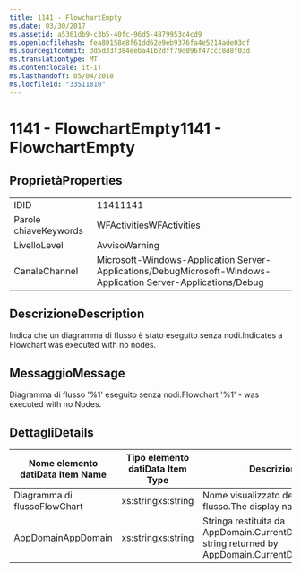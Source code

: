 ```yaml
---
title: 1141 - FlowchartEmpty
ms.date: 03/30/2017
ms.assetid: a5361db9-c3b5-40fc-96d5-4879953c4cd9
ms.openlocfilehash: fea80158e8f61dd62e9eb9376fa4e5214ade03df
ms.sourcegitcommit: 3d5d33f384eeba41b2dff79d096f47ccc8d8f03d
ms.translationtype: MT
ms.contentlocale: it-IT
ms.lasthandoff: 05/04/2018
ms.locfileid: "33511810"
---
```

# <a name="1141---flowchartempty"></a><span data-ttu-id="bde7f-102">1141 - FlowchartEmpty</span><span class="sxs-lookup"><span data-stu-id="bde7f-102">1141 - FlowchartEmpty</span></span>
## <a name="properties"></a><span data-ttu-id="bde7f-103">Proprietà</span><span class="sxs-lookup"><span data-stu-id="bde7f-103">Properties</span></span>  
  
|||  
|-|-|  
|<span data-ttu-id="bde7f-104">ID</span><span class="sxs-lookup"><span data-stu-id="bde7f-104">ID</span></span>|<span data-ttu-id="bde7f-105">1141</span><span class="sxs-lookup"><span data-stu-id="bde7f-105">1141</span></span>|  
|<span data-ttu-id="bde7f-106">Parole chiave</span><span class="sxs-lookup"><span data-stu-id="bde7f-106">Keywords</span></span>|<span data-ttu-id="bde7f-107">WFActivities</span><span class="sxs-lookup"><span data-stu-id="bde7f-107">WFActivities</span></span>|  
|<span data-ttu-id="bde7f-108">Livello</span><span class="sxs-lookup"><span data-stu-id="bde7f-108">Level</span></span>|<span data-ttu-id="bde7f-109">Avviso</span><span class="sxs-lookup"><span data-stu-id="bde7f-109">Warning</span></span>|  
|<span data-ttu-id="bde7f-110">Canale</span><span class="sxs-lookup"><span data-stu-id="bde7f-110">Channel</span></span>|<span data-ttu-id="bde7f-111">Microsoft-Windows-Application Server-Applications/Debug</span><span class="sxs-lookup"><span data-stu-id="bde7f-111">Microsoft-Windows-Application Server-Applications/Debug</span></span>|  
  
## <a name="description"></a><span data-ttu-id="bde7f-112">Descrizione</span><span class="sxs-lookup"><span data-stu-id="bde7f-112">Description</span></span>  
 <span data-ttu-id="bde7f-113">Indica che un diagramma di flusso è stato eseguito senza nodi.</span><span class="sxs-lookup"><span data-stu-id="bde7f-113">Indicates a Flowchart was executed with no nodes.</span></span>  
  
## <a name="message"></a><span data-ttu-id="bde7f-114">Messaggio</span><span class="sxs-lookup"><span data-stu-id="bde7f-114">Message</span></span>  
 <span data-ttu-id="bde7f-115">Diagramma di flusso '%1' eseguito senza nodi.</span><span class="sxs-lookup"><span data-stu-id="bde7f-115">Flowchart '%1' - was executed with no Nodes.</span></span>  
  
## <a name="details"></a><span data-ttu-id="bde7f-116">Dettagli</span><span class="sxs-lookup"><span data-stu-id="bde7f-116">Details</span></span>  
  
|<span data-ttu-id="bde7f-117">Nome elemento dati</span><span class="sxs-lookup"><span data-stu-id="bde7f-117">Data Item Name</span></span>|<span data-ttu-id="bde7f-118">Tipo elemento dati</span><span class="sxs-lookup"><span data-stu-id="bde7f-118">Data Item Type</span></span>|<span data-ttu-id="bde7f-119">Descrizione</span><span class="sxs-lookup"><span data-stu-id="bde7f-119">Description</span></span>|  
|--------------------|--------------------|-----------------|  
|<span data-ttu-id="bde7f-120">Diagramma di flusso</span><span class="sxs-lookup"><span data-stu-id="bde7f-120">FlowChart</span></span>|<span data-ttu-id="bde7f-121">xs:string</span><span class="sxs-lookup"><span data-stu-id="bde7f-121">xs:string</span></span>|<span data-ttu-id="bde7f-122">Nome visualizzato del diagramma di flusso.</span><span class="sxs-lookup"><span data-stu-id="bde7f-122">The display name of the FlowChart.</span></span>|  
|<span data-ttu-id="bde7f-123">AppDomain</span><span class="sxs-lookup"><span data-stu-id="bde7f-123">AppDomain</span></span>|<span data-ttu-id="bde7f-124">xs:string</span><span class="sxs-lookup"><span data-stu-id="bde7f-124">xs:string</span></span>|<span data-ttu-id="bde7f-125">Stringa restituita da AppDomain.CurrentDomain.FriendlyName.</span><span class="sxs-lookup"><span data-stu-id="bde7f-125">The string returned by AppDomain.CurrentDomain.FriendlyName.</span></span>|

